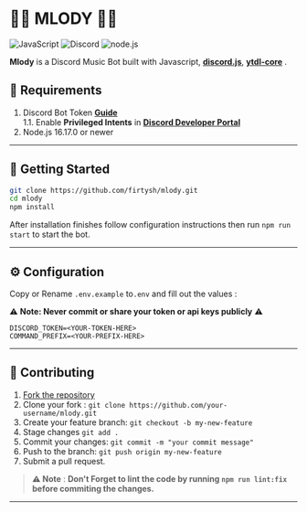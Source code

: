 

# 🎵🤖 **MLODY** 🤖🎵
![JavaScript](https://img.shields.io/badge/javascript-%23323330.svg?style=for-the-badge&logo=javascript&logoColor=%23F7DF1E)
![Discord](https://img.shields.io/badge/Discord-5865F2.svg?style=for-the-badge&logo=Discord&logoColor=white)
![node.js](https://img.shields.io/badge/Node.js-339933.svg?style=for-the-badge&logo=nodedotjs&logoColor=white)


**Mlody** is a Discord Music Bot built with Javascript, **[discord.js](https://discord.js.org/ "discord.js")**, **[ytdl-core](https://github.com/fent/node-ytdl-core "ytdl-core")** .

## 🔧 **Requirements**

1. Discord Bot Token **[Guide](https://discordjs.guide/preparations/setting-up-a-bot-application.html#creating-your-bot)**  
   1.1. Enable **Privileged Intents** in **[Discord Developer Portal](https://discord.com/developers/applications)**
2. Node.js 16.17.0 or newer
----

## 🚀 **Getting Started**

```sh
git clone https://github.com/firtysh/mlody.git
cd mlody
npm install
```
After installation finishes follow configuration instructions then run `npm run start` to start the bot.

----
## ⚙️ Configuration

Copy or Rename `.env.example` to`.env` and fill out the values :

⚠️ **Note: Never commit or share your token or api keys publicly** ⚠️
```
DISCORD_TOKEN=<YOUR-TOKEN-HERE>
COMMAND_PREFIX=<YOUR-PREFIX-HERE>
```
----
## 🤝 Contributing
1. [Fork the repository](https://github.com/firtysh/mlody/fork "Fork the repository")
2. Clone your fork : ` git clone https://github.com/your-username/mlody.git `
3. Create your feature branch: ` git checkout -b my-new-feature `
4. Stage changes `git add .`
5. Commit your changes: `git commit -m "your commit message"`
6. Push to the branch: `git push origin my-new-feature`
7. Submit a pull request.
>**⚠️ Note** : **Don't Forget to lint the code by running `npm run lint:fix`  before commiting the changes.**
----